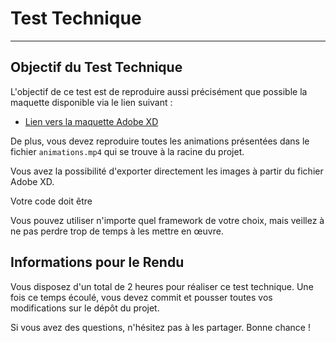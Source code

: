 # Test Technique

------

## Objectif du Test Technique

L'objectif de ce test est de reproduire aussi précisément que possible la maquette disponible via le lien suivant :

- [Lien vers la maquette Adobe XD](https://xd.adobe.com/view/2cac06ed-b2f2-40af-a0f6-949bdfc61ca9-79ff/)

De plus, vous devez reproduire toutes les animations présentées dans le fichier `animations.mp4` qui se trouve à la racine du projet.

Vous avez la possibilité d'exporter directement les images à partir du fichier Adobe XD.

Votre code doit être 

Vous pouvez utiliser n'importe quel framework de votre choix, mais veillez à ne pas perdre trop de temps à les mettre en œuvre.

## Informations pour le Rendu

Vous disposez d'un total de 2 heures pour réaliser ce test technique. Une fois ce temps écoulé, vous devez commit et pousser toutes vos modifications sur le dépôt du projet.

Si vous avez des questions, n'hésitez pas à les partager. Bonne chance !
